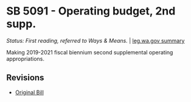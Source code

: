 # SB 5091 - Operating budget, 2nd supp.
*Status: First reading, referred to Ways & Means.* | [leg.wa.gov summary](https://app.leg.wa.gov/billsummary?BillNumber=5091&Year=2021)

Making 2019-2021 fiscal biennium second supplemental operating appropriations.

## Revisions
* [Original Bill](1/)